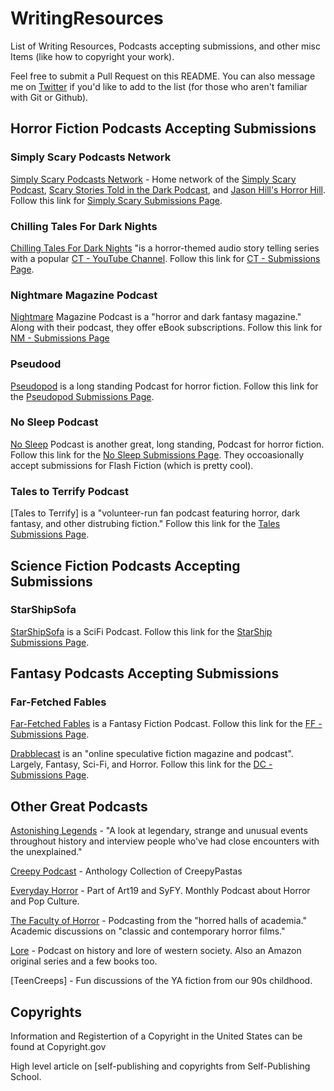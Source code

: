 # WritingResources

List of Writing Resources, Podcasts accepting submissions, and other misc Items (like how to copyright your work).

Feel free to submit a Pull Request on this README. You can also message me on [Twitter] if you'd like to add to the list (for those who aren't familiar with Git or Github).

## Horror Fiction Podcasts Accepting Submissions

### Simply Scary Podcasts Network

[Simply Scary Podcasts Network] - Home network of the [Simply Scary Podcast], [Scary Stories Told in the Dark Podcast], and [Jason Hill's Horror Hill]. Follow this link for [Simply Scary Submissions Page].

### Chilling Tales For Dark Nights

[Chilling Tales For Dark Nights] "is a horror-themed audio story telling series with a popular [CT - YouTube Channel]. Follow this link for [CT - Submissions Page].

### Nightmare Magazine Podcast

[Nightmare] Magazine Podcast is a "horror and dark fantasy magazine." Along with their podcast, they offer eBook subscriptions. Follow this link for [NM - Submissions Page]

### Pseudood

[Pseudopod] is a long standing Podcast for horror fiction. Follow this link for the [Pseudopod Submissions Page].

### No Sleep Podcast

[No Sleep] Podcast is another great, long standing, Podcast for horror fiction. Follow this link for the [No Sleep Submissions Page]. They occoasionally accept submissions for Flash Fiction (which is pretty cool).

### Tales to Terrify Podcast

[Tales to Terrify] is a "volunteer-run fan podcast featuring horror, dark fantasy, and other distrubing fiction." Follow this link for the [Tales Submissions Page].

## Science Fiction Podcasts Accepting Submissions

### StarShipSofa

[StarShipSofa] is a SciFi Podcast. Follow this link for the [StarShip Submissions Page].

## Fantasy Podcasts Accepting Submissions

### Far-Fetched Fables

[Far-Fetched Fables] is a Fantasy Fiction Podcast. Follow this link for the [FF - Submissions Page].

[Drabblecast] is an "online speculative fiction magazine and podcast". Largely, Fantasy, Sci-Fi, and Horror. Follow this link for the [DC - Submissions Page].

## Other Great Podcasts

[Astonishing Legends] - "A look at legendary, strange and unusual events throughout history and interview people who've had close encounters with the unexplained."

[Creepy Podcast] - Anthology Collection of CreepyPastas

[Everyday Horror] - Part of Art19 and SyFY. Monthly Podcast about Horror and Pop Culture.

[The Faculty of Horror] - Podcasting from the "horred halls of academia." Academic discussions on "classic and contemporary horror films."

[Lore] - Podcast on history and lore of western society. Also an Amazon original series and a few books too.

[TeenCreeps] - Fun discussions of the YA fiction from our 90s childhood.

## Copyrights

Information and Registertion of a Copyright in the United States can be found at Copyright.gov

High level article on [self-publishing and copyrights from Self-Publishing School.

[Twitter]: https://twitter.com/authorjlbrien
[Chilling Tales For Dark Nights]: https://www.chillingtalesfordarknights.com/
[CT - YouTube Channel]: https://www.youtube.com/user/chillingtaleswi
[CT - Submissions Page]: https://www.chillingtalesfordarknights.com/contact/
[Simply Scary Podcasts Network]: https://www.simplyscarypodcast.com/
[Simply Scary Podcast]: https://www.simplyscarypodcast.com/shows/the-simply-scary-podcast/
[Scary Stories Told in the Dark Podcast]: https://www.simplyscarypodcast.com/shows/scary-stories-told-in-the-dark/
[Jason Hill's Horror Hill]: https://www.simplyscarypodcast.com/shows/horror-hill/
[Simply Scary Submissions Page]: https://www.simplyscarypodcast.com/contact/
[Nightmare]: http://www.nightmare-magazine.com/podcasting/
[NM - Submissions Page]: https://johnjosephadams.moksha.io/publication/nightmare/
[Pseudopod]: http://pseudopod.org/
[Pseudopod Submissions Page]: http://pseudopod.org/submissions/
[No Sleep]: https://www.thenosleeppodcast.com/
[No Sleep Submissions Page]: https://www.thenosleeppodcast.com/submissions
[Tales Submissions Page]: http://talestoterrify.com/submission-guidelines/
[StarShipSofa]: http://www.starshipsofa.com/
[StarShip Submissions Page]: http://www.starshipsofa.com/submissions/
[Far-Fetched Fables]: http://farfetchedfables.com/
[FF - Submissions Page]: http://farfetchedfables.com/submissions/
[Drabblecast]: https://www.drabblecast.org/
[DC - Submissions Page]: https://www.drabblecast.org/submissions/
[Astonishing Legends]: https://www.astonishinglegends.com/
[Creepy Podcast]: https://www.creepypod.com/
[Everyday Horror]: https://art19.com/shows/every-day-horror
[The Faculty of Horror]: http://www.facultyofhorror.com/
[Lore]: https://www.lorepodcast.com/
[Teen Creeps]: https://www.teencreepspod.com/
[self-publishing and copyrights]: https://self-publishingschool.com/how-to-copyright-a-book/